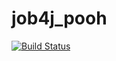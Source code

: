 # job4j_pooh
[![Build Status](https://travis-ci.com/BBergsJ/job4j_pooh.svg?branch=main)](https://travis-ci.com/BBergsJ/job4j_pooh)
